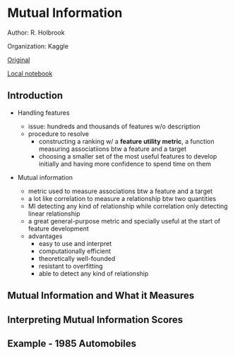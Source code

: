 # Mutual Information

Author: R. Holbrook

Organization: Kaggle

[Original](https://www.kaggle.com/ryanholbrook/mutual-information)

[Local notebook](src/a18b-mutual-information.ipynb)


## Introduction

+ Handling features
  + issue: hundreds and thousands of features w/o description
  + procedure to resolve
    + constructing a ranking w/ a __feature utility metric__, a function measuring associatiions btw a feature and a target
    + choosing a smaller set of the most useful features to develop initially and having more confidence to spend time on them

+ Mutual information
  + metric used to measure associations btw a feature and a target
  + a lot like correlation to measure a relationship btw two quantities
  + MI detecting any kind of relationship while correlation only detecting linear relationship
  + a great general-purpose metric and specially useful at the start of feature development
  + advantages
    + easy to use and interpret
    + computationally efficient
    + theoretically well-founded
    + resistant to overfitting
    + able to detect any kind of relationship

## Mutual Information and What it Measures





## Interpreting Mutual Information Scores





## Example - 1985 Automobiles






